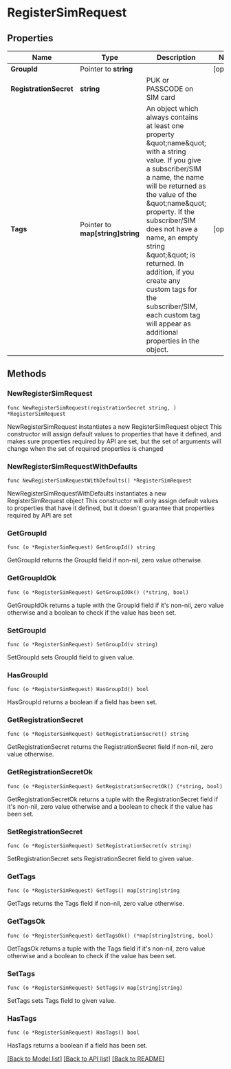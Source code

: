 # RegisterSimRequest

## Properties

Name | Type | Description | Notes
------------ | ------------- | ------------- | -------------
**GroupId** | Pointer to **string** |  | [optional] 
**RegistrationSecret** | **string** | PUK or PASSCODE on SIM card | 
**Tags** | Pointer to **map[string]string** | An object which always contains at least one property \&quot;name\&quot; with a string value. If you give a subscriber/SIM a name, the name will be returned as the value of the \&quot;name\&quot; property. If the subscriber/SIM does not have a name, an empty string \&quot;\&quot; is returned. In addition, if you create any custom tags for the subscriber/SIM, each custom tag will appear as additional properties in the object. | [optional] 

## Methods

### NewRegisterSimRequest

`func NewRegisterSimRequest(registrationSecret string, ) *RegisterSimRequest`

NewRegisterSimRequest instantiates a new RegisterSimRequest object
This constructor will assign default values to properties that have it defined,
and makes sure properties required by API are set, but the set of arguments
will change when the set of required properties is changed

### NewRegisterSimRequestWithDefaults

`func NewRegisterSimRequestWithDefaults() *RegisterSimRequest`

NewRegisterSimRequestWithDefaults instantiates a new RegisterSimRequest object
This constructor will only assign default values to properties that have it defined,
but it doesn't guarantee that properties required by API are set

### GetGroupId

`func (o *RegisterSimRequest) GetGroupId() string`

GetGroupId returns the GroupId field if non-nil, zero value otherwise.

### GetGroupIdOk

`func (o *RegisterSimRequest) GetGroupIdOk() (*string, bool)`

GetGroupIdOk returns a tuple with the GroupId field if it's non-nil, zero value otherwise
and a boolean to check if the value has been set.

### SetGroupId

`func (o *RegisterSimRequest) SetGroupId(v string)`

SetGroupId sets GroupId field to given value.

### HasGroupId

`func (o *RegisterSimRequest) HasGroupId() bool`

HasGroupId returns a boolean if a field has been set.

### GetRegistrationSecret

`func (o *RegisterSimRequest) GetRegistrationSecret() string`

GetRegistrationSecret returns the RegistrationSecret field if non-nil, zero value otherwise.

### GetRegistrationSecretOk

`func (o *RegisterSimRequest) GetRegistrationSecretOk() (*string, bool)`

GetRegistrationSecretOk returns a tuple with the RegistrationSecret field if it's non-nil, zero value otherwise
and a boolean to check if the value has been set.

### SetRegistrationSecret

`func (o *RegisterSimRequest) SetRegistrationSecret(v string)`

SetRegistrationSecret sets RegistrationSecret field to given value.


### GetTags

`func (o *RegisterSimRequest) GetTags() map[string]string`

GetTags returns the Tags field if non-nil, zero value otherwise.

### GetTagsOk

`func (o *RegisterSimRequest) GetTagsOk() (*map[string]string, bool)`

GetTagsOk returns a tuple with the Tags field if it's non-nil, zero value otherwise
and a boolean to check if the value has been set.

### SetTags

`func (o *RegisterSimRequest) SetTags(v map[string]string)`

SetTags sets Tags field to given value.

### HasTags

`func (o *RegisterSimRequest) HasTags() bool`

HasTags returns a boolean if a field has been set.


[[Back to Model list]](../README.md#documentation-for-models) [[Back to API list]](../README.md#documentation-for-api-endpoints) [[Back to README]](../README.md)


